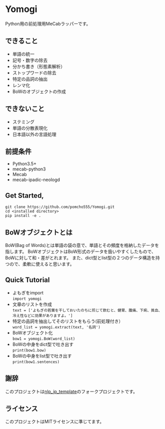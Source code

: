# Yomogi

Python用の前処理用MeCabラッパーです。

## できること
- 単語の統一
- 記号・数字の除去
- 分かち書き（形態素解析）
- ストップワードの除去
- 特定の品詞の抽出
- レンマ化
- BoWのオブジェクトの作成

## できないこと
- ステミング
- 単語の分散表現化
- 日本語以外の言語処理  

## 前提条件
- Python3.5+
- mecab-python3
- Mecab
- mecab-ipadic-neologd

## Get Started,
`git clone https://github.com/pomcho555/Yomogi.git`  
`cd <installed directory>`  
`pip install -e .`  

## BoWオブジェクトとは
BoW(Bag of Words)とは単語の袋の意で、単語とその頻度を格納したデータを指します。
BoWオブジェクトはBoW形式のデータを扱いやすくしたもので、BoWに対して和・差がとれます。
また、dict型とlist型の２つのデータ構造を持つので、柔軟に使えると思います。

## Quick Tutorial
- よもぎをimport  
`import yomogi`
- 文章のリストを作成  
`text = ['よもぎの若葉を干しておいたのちに煎じて飲むと、健胃、腹痛、下痢、貧血、冷え性などに効果がありますよ。']`
- 特定の品詞を抽出してそのリストをもらう(前処理付き）  
`word_list = yomogi.extract(text, '名詞')`
- BoWオブジェクト化  
`bow1 = yomogi.BoW(word_list)`
- BoWの中身をdict型で吐き出す  
`print(bow1.bow)`
- BoWの中身をlist型で吐き出す  
`print(bow1.sentences)`

## 謝辞
このプロジェクトは[nlp_jp_template](https://github.com/kazuhirokomoda/nlp_jp_template)のフォークプロジェクトです。

## ライセンス 
このプロジェクトはMITライセンスに準じてます。
